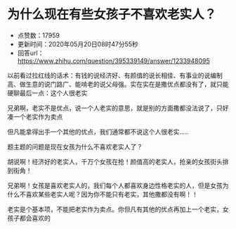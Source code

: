 # 为什么现在有些女孩子不喜欢老实人？
- 点赞数：17959
- 更新时间：2020年05月20日08时47分55秒
- 回答url：https://www.zhihu.com/question/395339149/answer/1233948095
<body>
 <p data-pid="UtaYo5Dc">以前看过拉红线的话术：有钱的说经济好、有颜值的说长相佳、有事业的说编制高、做生意的说门路广、能啃老的说父母强。实在实在是撒优点都没有了，就只能硬聊最后一点：这个人很老实</p>
 <p data-pid="LW6Fr-bM">兄弟啊，老实不是优点，说一个人老实的意思，就是别的方面撒都没法说了，只好凑一个老实作为卖点</p>
 <p data-pid="jIT6GX1s">但凡能拿得出手一个其他的优点，我们通常都不说这个人很老实.....</p>
 <p data-pid="a5QST3LW">题主题的问题是现在女孩为什么不喜欢老实人了？</p>
 <p data-pid="fu8Ljsjd">胡说啊！经济好的老实人，千万个女孩在抢！颜值高的老实人，抢亲的女孩街头排到街角！</p>
 <p data-pid="JYNAccqN">兄弟啊！女孩是喜欢老实人的，我们每个人都喜欢身边性格老实的人，但是女孩为什么不喜欢某些老实人呢？因为你不能只有老实，其他撒都没有啊！！</p>
 <p data-pid="7Mi2Z5np">老实是个基本项，不能把老实作为卖点。你但凡有其他的优点再加上一个老实，女孩子都会喜欢的</p>
</body>